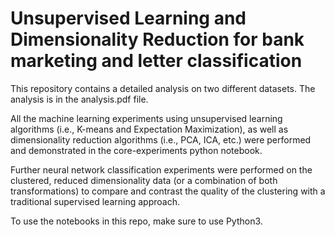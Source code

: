 # Unsupervised Learning and Dimensionality Reduction for bank marketing and letter classification

This repository contains a detailed analysis on two different datasets. The analysis is in the analysis.pdf file.

All the machine learning experiments using unsupervised learning algorithms (i.e., K-means and Expectation Maximization), as well as dimensionality reduction algorithms (i.e., PCA, ICA, etc.) were performed and demonstrated in the core-experiments python notebook. 

Further neural network classification experiments were performed on the clustered, reduced dimensionality data (or a combination of both transformations) to compare and contrast the quality of the clustering with a traditional supervised learning approach.

To use the notebooks in this repo, make sure to use Python3.
